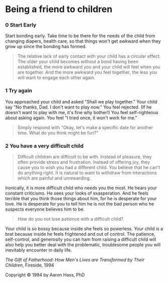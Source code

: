 # Being a friend to children

### 0 Start Early

Start bonding early. Take time to be there for the needs of the child from changing diapers, health care, so that things won't get awkward when they grow up since the bonding has formed.

> The relative lack of early contact with your child has a circular effect. The older your child becomes without a bond having been established, the more awkward you and your child will feel when you are together. And the more awkward you feel together, the less you will want to engage each other again.

### 1 Try again

You approached your child and asked "Shall we play together."  Your child say "No thanks, Dad. I don't want to play now." You feel rejected. (If he doesn't want to play with me, it's fine why bother!) You feel self-righteous about asking again.  You feel "I tried once, it won't work for me."


> Simply respond with "Okay,  let's make a specific date for another time. What do you think might be fun?"


### 2 You have a very difficult child

> Difficult children are difficult to be with. Instead of pleasure, they often provide stress and frustration. Instead of offering joy, they cause you to wish you had a different child. You believe that he can't do anything right. It is natural to want to withdraw from interactions which are painful and unrewarding.

Ironically, it is more difficult child who needs you the most. He hears your constant criticisms. He sees your looks of exasperation. And he feels terrible that you think those things about him, for he is desperate for your love. He is desperate for you to tell him he is not the bad person who he suspects everyone believes him to be.

> How do you not lose patience with a difficult child?

Your child is so bossy because inside she feels so powerless. Your child is a brat because inside he feels frightened and out of control. The patience, self-control, and generosity you can ham from raising a difficult child will also help you better deal with the problematic, troublesome people you will inevitably encounter in daily life.


_The Gift of Fatherhood: How Men's Lives are Transformed by Their Children_, Fireside, 1994

Copyright © 1994 by Aaron Hass, PhD

